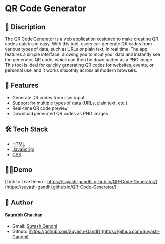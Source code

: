 
# QR Code Generator

## 📖 Discription
  
The QR Code Generator is a web application designed to make creating QR codes quick and easy. With this tool, users can generate QR codes from various types of data, such as URLs or plain text, in real time. The app features a simple interface, allowing you to input your data and instantly see the generated QR code, which can then be downloaded as a PNG image. This tool is ideal for quickly generating QR codes for websites, events, or personal use, and it works smoothly across all modern browsers.
    
## 🧐 Features    
- Generate QR codes from user input
- Support for multiple types of data (URLs, plain text, etc.)
- Real-time QR code preview
- Download generated QR codes as PNG images
        
## 🛠️ Tech Stack

- [HTML](https://developer.mozilla.org/en-US/docs/Web/JavaScript)
- [JavaScript](https://developer.mozilla.org/en-US/docs/Web/HTML)
- [CSS](https://developer.mozilla.org/en-US/docs/Web/CSS)

## 🧑‍💻Demo    
[Link to Live Demo -  https://suyash-gandhi.github.io/QR-Code-Generator/](https://suyash-gandhi.github.io/QR-Code-Generator/)
        

## 🙇 Author
#### Saurabh Chauhan
- Gmail: [Suyash Gandhi](mailto:your.suyash25gandhi@gmail.com)
- Github: [https://github.com/Suyash-Gandhi](https://github.com/Suyash-Gandhi)
